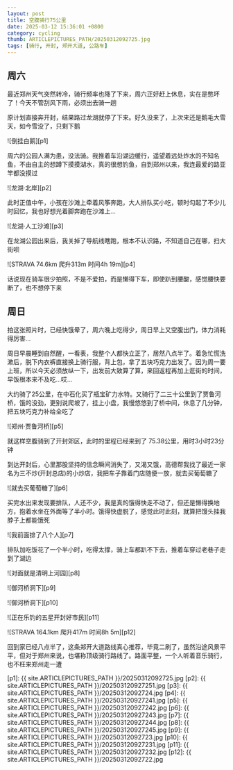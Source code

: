 ```yaml
---
layout: post
title: 空腹骑行75公里
date: 2025-03-12 15:36:01 +0800
category: cycling
thumb: ARTICLEPICTURES_PATH/20250312092725.jpg
tags: [骑行, 开封, 郑开大道, 公路车]
---
```


## 周六

最近郑州天气突然转冷，骑行频率也降了下来，周六正好赶上休息，实在是憋坏了！今天不管刮风下雨，必须出去骑一趟

原计划直接奔开封，结果路过龙湖就停了下来。好久没来了，上次来还是鹅毛大雪天，如今雪没了，只剩下鹅

![倒挂白鹅][p1]

周六的公园人满为患，没法骑。我推着车沿湖边缓行，遥望着远处炸水的不知名鱼，不由自主的想蹲下摸摸湖水，真的很想钓鱼，自到郑州以来，我连最爱的路亚竿都没摸过

![龙湖·北岸][p2]

此时正值中午，小孩在沙滩上牵着风筝奔跑，大人排队买小吃，顿时勾起了不少儿时回忆，我也好想光着脚奔跑在沙滩上...

![龙湖·人工沙滩][p3]

在龙湖公园出来后，我关掉了导航线瞎跑，根本不认识路，不知道自己在哪，扫大街呗

![STRAVA 74.6km  爬升313m  时间4h 19m][p4]

话说现在骑车很少拍照，不是不爱拍，而是懒得下车，即使趴到腰酸，感觉腰快要断了，也不想停下来

## 周日

拍这张照片时，已经快饿晕了，周六晚上吃得少，周日早上又空腹出门，体力消耗得厉害...

周日早晨睡到自然醒，一看表，我整个人都快立正了，居然八点半了。着急忙慌洗漱后，脱下内衣裤直接换上骑行服，背上包，拿了五块巧克力出发了。因为周一要上班，所以今天必须放纵一下，出发前大致算了算，来回返程再加上逛街的时间，早饭根本来不及吃...哎...

大约骑了25公里，在中石化买了瓶宝矿力水特。又骑行了二三十公里到了贾鲁河桥，饿的没劲，更别说爬坡了，挂上小盘，我慢悠悠到了桥中间，休息了几分钟，把五块巧克力补给全吃了

![郑州·贾鲁河桥][p5]

就这样空腹骑到了开封郊区，此时的里程已经来到了 75.38公里，用时3小时23分钟

到达开封后，心里那股坚持的信念瞬间消失了，又渴又饿，高德帮我找了最近一家名为三不炒(开封总店)的小炒店，我把车子靠着门店随便一放，就去买葡萄糖了

![就去买葡萄糖了][p6]

买完水出来发现要排队，人还不少，我是真的饿得快走不动了，但还是懒得换地方，抱着水坐在外面等了半小时。饿得快虚脱了，感觉此时此刻，就算把馒头挂我脖子上都能饿死

![我前面排了八个人][p7]

排队加吃饭花了一个半小时，吃得太撑，骑上车都趴不下去，推着车穿过老巷子走到了湖边

![对面就是清明上河园][p8]

![御河桥洞下][p9]

![御河桥洞下][p10]

![正在乐钓的五星开封好市民][p11]

![STRAVA 164.1km  爬升417m  时间8h 5m][p12]

回到家已经八点半了，这条郑开大道路线真心推荐，毕竟二刷了，虽然沿途风景平平，但对于郑州来说，也堪称顶级骑行路线了。路面平整，一个人听着音乐骑行，也不枉来郑州走一遭

[p1]: {{ site.ARTICLEPICTURES_PATH }}/20250312092725.jpg
[p2]: {{ site.ARTICLEPICTURES_PATH }}/202503120927251.jpg
[p3]: {{ site.ARTICLEPICTURES_PATH }}/20250312092724.jpg
[p4]: {{ site.ARTICLEPICTURES_PATH }}/202503120927241.jpg
[p5]: {{ site.ARTICLEPICTURES_PATH }}/202503120927242.jpg
[p6]: {{ site.ARTICLEPICTURES_PATH }}/202503120927243.jpg
[p7]: {{ site.ARTICLEPICTURES_PATH }}/202503120927244.jpg
[p8]: {{ site.ARTICLEPICTURES_PATH }}/202503120927245.jpg
[p9]: {{ site.ARTICLEPICTURES_PATH }}/20250312092723.jpg
[p10]: {{ site.ARTICLEPICTURES_PATH }}/202503120927231.jpg
[p11]: {{ site.ARTICLEPICTURES_PATH }}/202503120927232.jpg
[p12]: {{ site.ARTICLEPICTURES_PATH }}/20250312092722.jpg